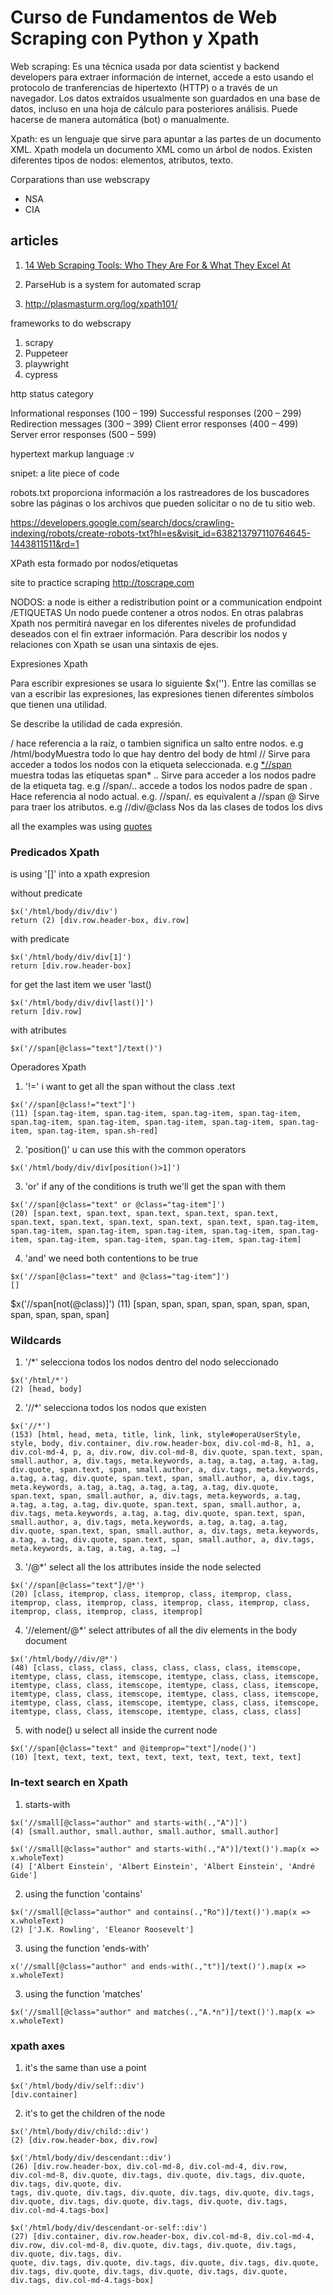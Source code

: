 # Curso de Fundamentos de Web Scraping con Python y Xpath

Web scraping: Es una técnica usada por data scientist y backend developers para extraer información de internet, accede a esto usando el protocolo de tranferencias de hipertexto (HTTP) o a través de un navegador. Los datos extraídos usualmente son guardados en una
base de datos, incluso en una hoja de cálculo para posteriores análisis. Puede hacerse de manera automática (bot) o manualmente.

Xpath: es un lenguaje que sirve para apuntar a las partes de un documento XML. Xpath modela un documento XML como un árbol de nodos. Existen diferentes tipos de nodos: elementos, atributos, texto.

Corparations than use webscrapy
- NSA
- CIA

## articles

1. [14 Web Scraping Tools: Who They Are For & What They Excel At](https://www.scraperapi.com/blog/the-14-best-web-scraping-tools/)

2. ParseHub is a system for automated scrap

3. http://plasmasturm.org/log/xpath101/

frameworks to do webscrapy

1. scrapy
2. Puppeteer
3. playwright
4. cypress

http status category

Informational responses (100 – 199)
Successful responses (200 – 299)
Redirection messages (300 – 399)
Client error responses (400 – 499)
Server error responses (500 – 599)

hypertext markup language :v

snipet: a lite piece of code

robots.txt
proporciona información a los rastreadores de los buscadores sobre las páginas o los archivos que pueden solicitar o no de tu sitio web.

https://developers.google.com/search/docs/crawling-indexing/robots/create-robots-txt?hl=es&visit_id=638213797110764645-1443811511&rd=1

XPath esta formado por nodos/etiquetas

site to practice scraping
http://toscrape.com

NODOS: a node is either a redistribution point or a communication endpoint /ETIQUETAS Un nodo puede contener a otros nodos.
En otras palabras Xpath nos permitirá navegar en los diferentes niveles de profundidad
deseados con el fin extraer información. Para describir los nodos y relaciones con Xpath se usan una
sintaxis de ejes.

Expresiones Xpath

Para escribir expresiones se usara lo siguiente 
$x(''). Entre las comillas se van a escribir las expresiones,
las expresiones tienen diferentes símbolos que tienen una utilidad.

Se describe la utilidad de cada expresión.

/ hace referencia a la raíz, o tambien significa un salto entre nodos. 
e.g /html/bodyMuestra todo lo que hay dentro del body de html
// Sirve para acceder a todos los nodos con la etiqueta seleccionada. 
e.g [*//span](//span) muestra todas las etiquetas span*
.. Sirve para acceder a los nodos padre de la etiqueta tag. 
e.g //span/.. accede a todos los nodos padre de span
. Hace referencia al nodo actual. 
e.g. //span/. es equivalent a //span
@ Sirve para traer los atributos. 
e.g //div/@class Nos da las clases de todos los divs

all the examples was using [quotes](http://quotes.toscrape.com)

### Predicados Xpath

is using '[]' into a xpath expresion

without predicate
```xpath
$x('/html/body/div/div')
return (2) [div.row.header-box, div.row]
```

with predicate
```xpath
$x('/html/body/div/div[1]')
return [div.row.header-box]
```

for get the last item we user 'last()
```xpath
$x('/html/body/div/div[last()]')
return [div.row]
```

with atributes
```xpath
$x('//span[@class="text"]/text()')
```

Operadores Xpath

1. '!=' i want to get all the span without the class .text 
```xpath
$x('//span[@class!="text"]')
(11) [span.tag-item, span.tag-item, span.tag-item, span.tag-item, span.tag-item, span.tag-item, span.tag-item, span.tag-item, span.tag-item, span.tag-item, span.sh-red]
```
2. 'position()' u can use this with the common operators
```xpath
$x('/html/body/div/div[position()>1]')
```
3. 'or' if any of the conditions is truth we'll get the span with them
```xpath
$x('//span[@class="text" or @class="tag-item"]')
(20) [span.text, span.text, span.text, span.text, span.text, span.text, span.text, span.text, span.text, span.text, span.tag-item, span.tag-item, span.tag-item, span.tag-item, span.tag-item, span.tag-item, span.tag-item, span.tag-item, span.tag-item, span.tag-item]
```
4. 'and' we need both contentions to be true
```xpath
$x('//span[@class="text" and @class="tag-item"]')
[]
```


$x('//span[not(@class)]')
(11) [span, span, span, span, span, span, span, span, span, span, span]


### Wildcards

1. '/*' selecciona todos los nodos dentro del nodo seleccionado

```xpath
$x('/html/*')
(2) [head, body]
```

2. '//*' selecciona todos los nodos que existen

```xpath
$x('//*')
(153) [html, head, meta, title, link, link, style#operaUserStyle, style, body, div.container, div.row.header-box, div.col-md-8, h1, a, div.col-md-4, p, a, div.row, div.col-md-8, div.quote, span.text, span, small.author, a, div.tags, meta.keywords, a.tag, a.tag, a.tag, a.tag, div.quote, span.text, span, small.author, a, div.tags, meta.keywords, a.tag, a.tag, div.quote, span.text, span, small.author, a, div.tags, meta.keywords, a.tag, a.tag, a.tag, a.tag, a.tag, div.quote, span.text, span, small.author, a, div.tags, meta.keywords, a.tag, a.tag, a.tag, a.tag, div.quote, span.text, span, small.author, a, div.tags, meta.keywords, a.tag, a.tag, div.quote, span.text, span, small.author, a, div.tags, meta.keywords, a.tag, a.tag, a.tag, div.quote, span.text, span, small.author, a, div.tags, meta.keywords, a.tag, a.tag, div.quote, span.text, span, small.author, a, div.tags, meta.keywords, a.tag, a.tag, a.tag, …]
```

3. '/@*'  select all the los attributes inside the node selected
```xpath
$x('//span[@class="text"]/@*')
(20) [class, itemprop, class, itemprop, class, itemprop, class, itemprop, class, itemprop, class, itemprop, class, itemprop, class, itemprop, class, itemprop, class, itemprop]
```

4. '//element/@*' select attributes of all the div elements in the body document

```xpath
$x('/html/body//div/@*')
(48) [class, class, class, class, class, class, class, itemscope, itemtype, class, class, itemscope, itemtype, class, class, itemscope, itemtype, class, class, itemscope, itemtype, class, class, itemscope, itemtype, class, class, itemscope, itemtype, class, class, itemscope, itemtype, class, class, itemscope, itemtype, class, class, itemscope, itemtype, class, class, itemscope, itemtype, class, class, class]
```

5. with node() u select all inside the current node
```xpath
$x('//span[@class="text" and @itemprop="text"]/node()')
(10) [text, text, text, text, text, text, text, text, text, text]
```

### In-text search en Xpath

1. starts-with
```xpath
$x('//small[@class="author" and starts-with(.,"A")]')
(4) [small.author, small.author, small.author, small.author]
```

```xpath
$x('//small[@class="author" and starts-with(.,"A")]/text()').map(x => x.wholeText)
(4) ['Albert Einstein', 'Albert Einstein', 'Albert Einstein', 'André Gide']
```

2. using the function 'contains'
```xpath
$x('//small[@class="author" and contains(.,"Ro")]/text()').map(x => x.wholeText)
(2) ['J.K. Rowling', 'Eleanor Roosevelt']
```

3. using the function 'ends-with'
```xpath
x('//small[@class="author" and ends-with(.,"t")]/text()').map(x => x.wholeText)
```

3. using the function 'matches'
```xpath
$x('//small[@class="author" and matches(.,"A.*n")]/text()').map(x => x.wholeText)
```

### xpath axes

1. it's the same than use a point
```xpath
$x('/html/body/div/self::div')
[div.container]
```

2. it's to get the children of the node
```xpath
$x('/html/body/div/child::div')
(2) [div.row.header-box, div.row]
```

```xpath
$x('/html/body/div/descendant::div')
(26) [div.row.header-box, div.col-md-8, div.col-md-4, div.row, div.col-md-8, div.quote, div.tags, div.quote, div.tags, div.quote, div.tags, div.quote, div.
tags, div.quote, div.tags, div.quote, div.tags, div.quote, div.tags, div.quote, div.tags, div.quote, div.tags, div.quote, div.tags, div.col-md-4.tags-box]
```

```xpath
$x('/html/body/div/descendant-or-self::div')
(27) [div.container, div.row.header-box, div.col-md-8, div.col-md-4, div.row, div.col-md-8, div.quote, div.tags, div.quote, div.tags, div.quote, div.tags, div.
quote, div.tags, div.quote, div.tags, div.quote, div.tags, div.quote, div.tags, div.quote, div.tags, div.quote, div.tags, div.quote, div.tags, div.col-md-4.tags-box]
```
